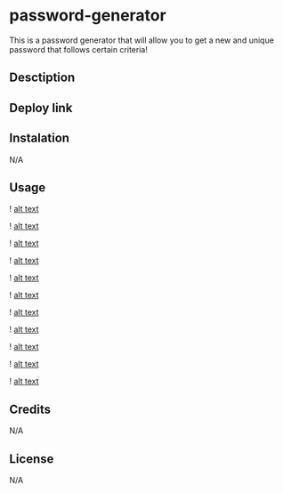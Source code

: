 # password-generator
This is a password generator that will allow you to get a new and unique password that follows certain criteria! 

## Desctiption 




## Deploy link

## Instalation 

N/A

## Usage

! [alt text](./assets/images/Screenshot%202023-03-13%20at%204.31.41%20PM.png)

! [alt text](./assets/images/Screenshot%202023-03-13%20at%204.31.54%20PM.png)

! [alt text](./assets/images/Screenshot%202023-03-13%20at%204.32.04%20PM.png)

! [alt text](./assets/images/Screenshot%202023-03-13%20at%204.32.10%20PM.png)

! [alt text](./assets/images/Screenshot%202023-03-13%20at%204.32.15%20PM.png)

! [alt text](./assets/images/Screenshot%202023-03-13%20at%204.32.22%20PM.png)

! [alt text](./assets/images/Screenshot%202023-03-13%20at%204.32.30%20PM.png)

! [alt text](./assets/images/Screenshot%202023-03-13%20at%204.32.37%20PM.png)

! [alt text](./assets/images/Screenshot%202023-03-13%20at%204.32.43%20PM.png)

! [alt text](./assets/images/Screenshot%202023-03-13%20at%204.32.51%20PM.png)

! [alt text](./assets/images/Screenshot%202023-03-13%20at%204.32.57%20PM.png)

## Credits 

N/A

## License

N/A